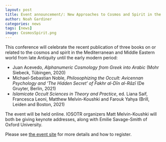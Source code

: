 ```yaml
---
layout: post
title: Event announcement/: New Approaches to Cosmos and Spirit in the Premodern World, July 9-10 2021
author: Noah Gardiner
categories: news
tags: [news]
image: CosmosSpirit.png
---
```

This conference will celebrate the recent publication of three books on or related to the cosmos and spirit in the Mediterranean and Middle Eastern world from late Antiquity until the early modern period: 

- Juan Acevedo, *Alphanumeric Cosmology from Greek into Arabic* (Mohr Siebeck, Tübingen, 2020)
- Michael-Sebastian Noble, *Philosophizing the Occult: Avicennan Psychology and ‘The Hidden Secret’ of Fakhr al-Dīn al-Rāzī* (De Gruyter, Berlin, 2021)
- *Islamicate Occult Sciences in Theory and Practice*, ed. Liana Saif, Francesca Leoni, Matthew Melvin-Koushki and Farouk Yahya (Brill, Leiden and Boston, 2021)

The event will be held online. IOSOTR organizers Matt Melvin-Koushki will both be giving keynote addresses, along with Emilie Savage-Smith of Oxford University.

Please see [the event site](https://warburg.sas.ac.uk/events/event/24440) for more details and how to register.

